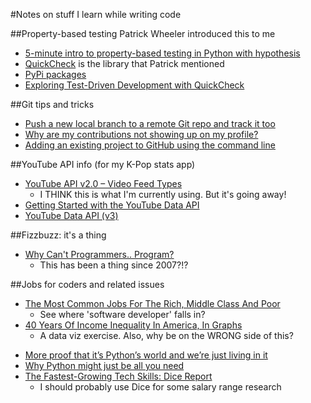 #Notes on stuff I learn while writing code

##Property-based testing
Patrick Wheeler introduced this to me

-  [5-minute intro to property-based testing in Python with hypothesis](http://www.slideshare.net/FranklinChen/handout-23548866)
-  [QuickCheck](http://en.wikipedia.org/wiki/QuickCheck) is the library that Patrick mentioned
-  [PyPi packages](https://pypi.python.org/pypi?%3Aaction=search&term=quickcheck&submit=search)
-  [Exploring Test-Driven Development with QuickCheck](http://www.natpryce.com/articles/000795.html)


##Git tips and tricks
-  [Push a new local branch to a remote Git repo and track it too](http://stackoverflow.com/questions/2765421/push-a-new-local-branch-to-a-remote-git-repo-and-track-it-too)
-  [Why are my contributions not showing up on my profile?](https://help.github.com/articles/why-are-my-contributions-not-showing-up-on-my-profile/)
-  [Adding an existing project to GitHub using the command line](https://help.github.com/articles/adding-an-existing-project-to-github-using-the-command-line/)

##YouTube API info (for my K-Pop stats app)
-  [YouTube API v2.0 – Video Feed Types](https://developers.google.com/youtube/2.0/developers_guide_protocol_video_feeds)
    +  I THINK this is what I'm currently using. But it's going away!
-  [Getting Started with the YouTube Data API](https://developers.google.com/youtube/v3/getting-started)
-  [YouTube Data API (v3)](https://developers.google.com/youtube/v3/)

##Fizzbuzz: it's a thing
-  [Why Can't Programmers.. Program?](http://blog.codinghorror.com/why-cant-programmers-program/)
    +  This has been a thing since 2007?!?

##Jobs for coders and related issues
-  [The Most Common Jobs For The Rich, Middle Class And Poor](http://www.npr.org/blogs/money/2014/10/16/356176018/the-most-popular-jobs-for-the-rich-middle-class-and-poor)
    +  See where 'software developer' falls in?
-  [40 Years Of Income Inequality In America, In Graphs](http://www.npr.org/blogs/money/2014/10/02/349863761/40-years-of-income-inequality-in-america-in-graphs)
    +  A data viz exercise. Also, why be on the WRONG side of this?
+  [More proof that it’s Python’s world and we’re just living in it](http://www.itworld.com/article/2694519/big-data/more-proof-that-it-s-python-s-world-and-we-re-just-living-in-it.html)
+  [Why Python might just be all you need](http://www.itworld.com/article/2694889/big-data/why-python-might-just-be-all-you-need.html)
+  [The Fastest-Growing Tech Skills: Dice Report](http://news.dice.com/2014/09/15/fastest-growing-tech-skills-dice-report/)
    +  I should probably use Dice for some salary range research 